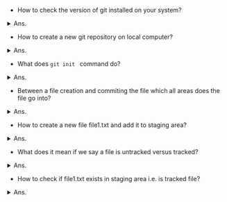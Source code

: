 - How to check the version of git installed on your system?
<details><summary>Ans.</summary>
<p>

```
$ git version
```
</p>
</details>

- How to create a new git repository on local computer?
<details><summary>Ans.</summary>
<p>

```
$ mkdir myDir
$ cd myDir
$ git init
```
</p>
</details>


- What does ```git init ``` command do?
<details><summary>Ans.</summary>
<p>

```
git init creates a .git folder in the folder from where the command was run. 
It creates the folder structure which it needs to track the various objects being checked in using git.
```
</p>
</details>


- Between a file creation and commiting the file which all areas does the file go into?
<details><summary>Ans.</summary>
<p>

```
1) Working Directory - This is where you ran git init command in and where you create the files. Exa. touch <fileName>
2) Staging Area - This is where file gets added using add command. Exa. git add <filename>
3) Git Repository - This is where file gets addded once an added file gets committed. Exa. git commit -m "Message"
```
</p>
</details>


- How to create a new file file1.txt and add it to staging area?
<details><summary>Ans.</summary>
<p>

```
$ touch file1.txt
$ git add file1.txt
```
</p>
</details>

- What does it mean if we say a file is untracked versus tracked?
<details><summary>Ans.</summary>
<p>

```
Untracked files - Files which have been created by user but not added to staging area using "git add".
Untracked files are shown in red in "git status" output.

Tracked files - Files which have been addded to staging area but haven't been committed as yet. 
Onlu "git add" has been performed on these files. "git commit" hasn't been initiated as yet.
Tracked files are shown in green in "git status" output.

```
</p>
</details>


- How to check if file1.txt exists in staging area i.e. is tracked file?
<details><summary>Ans.</summary>
<p>

```
$ git status
$ git ls-files -s

"git status" will show file1.txt in green meaning it is currently tracked (not committed).
"git ls-files -s" can be a test to see if a file is tracked, but what if it is already committed? 

###Perform below steps to see it in action
###create directory using "mkdir"
###move to directory using "cd"

$ mkdir test 
$ cd test 

###initialize repo using "git init"
###create a blank file in test directory using "touch"
$ git init 
$ touch file1.txt 

###check what files exist in working directory and are untracked using "git status". file1.txt should be in red(untracked).
$ git status 

###check which files are in staging area using "git ls-files -s". Should return nothing. 
$ git ls-files -s 

###create another blank file file2.txt in test directory.
###check what files exist in working directory and are untracked. file1.txt and file2.txt should be in red(untracked).
$ touch file2.txt 
$ git status 

###add file1.txt to staging area using "git add"
###"git status" should now show file1.txt in green (tracked) and file2.txt in red (untracked)
$ git add file1.txt 
$ git status 

###Below command should show file1.txt but not file2.txt
$ git ls-files -s 

###Should have content something similar to below
100644 e69de29bb2d1d6434b8b29ae775ad8c2e48c5391 0       file1.txt

###add file2.txt to staging area
$ git add file2.txt 

###Check file1.txt and file2.txt should be in green meaning it is in staging area.
$ git status 

###Below command should show file1.txt and file2.txt
$ git ls-files -s 

###Should have content something similar to below
100644 e69de29bb2d1d6434b8b29ae775ad8c2e48c5391 0       file1.txt
100644 e69de29bb2d1d6434b8b29ae775ad8c2e48c5391 0       file2.txt
```
</p>
</details>

